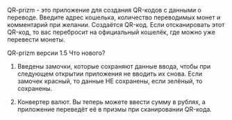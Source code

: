 QR-prizm - это приложение для создания QR-кодов с данными о переводе.
Введите адрес кошелька, количество переводимых монет и комментарий при желании. Создаётся QR-код. Если отсканировать этот QR-код, то вас перебросит на официальный кошелёк, где можно уже перевести монеты.



QR-prizm версии 1.5
Что нового?

1) Введены замочки, которые сохраняют данные ввода, чтобы при следующем открытии приложения не вводить их снова. Если замочек красный, то данные НЕ сохранены, если зелёный, то сохранены.

2) Конвертер валют. Вы теперь можете ввести сумму в рублях, а приложение переведёт её в призмы при сканировании QR-кода.
